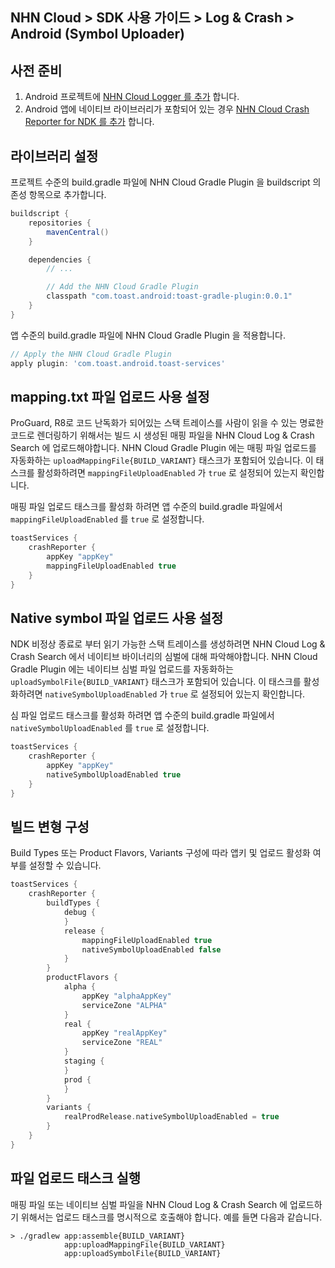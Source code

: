 ## NHN Cloud > SDK 사용 가이드 > Log & Crash > Android (Symbol Uploader)

## 사전 준비

1. Android 프로젝트에 [NHN Cloud Logger 를 추가](/nhncloud/ko/nhncloud-sdk/log-collector-android/) 합니다.
2. Android 앱에 네이티브 라이브러리가 포함되어 있는 경우 [NHN Cloud Crash Reporter for NDK 를 추가](/nhncloud/ko/nhncloud-sdk/log-collector-ndk/) 합니다.

## 라이브러리 설정

프로젝트 수준의 build.gradle 파일에 NHN Cloud Gradle Plugin 을 buildscript 의존성 항목으로 추가합니다.

```groovy
buildscript {
    repositories {
        mavenCentral()
    }

    dependencies {
        // ...

        // Add the NHN Cloud Gradle Plugin
        classpath "com.toast.android:toast-gradle-plugin:0.0.1"
    }
}
```

앱 수준의 build.gradle 파일에 NHN Cloud Gradle Plugin 을 적용합니다.

```groovy
// Apply the NHN Cloud Gradle Plugin
apply plugin: 'com.toast.android.toast-services'
```

## mapping.txt 파일 업로드 사용 설정

ProGuard, R8로 코드 난독화가 되어있는 스택 트레이스를 사람이 읽을 수 있는 명료한 코드로 렌더링하기 위해서는 빌드 시 생성된 매핑 파일을 NHN Cloud Log & Crash Search 에 업로드해야합니다.
NHN Cloud Gradle Plugin 에는 매핑 파일 업로드를 자동화하는 `uploadMappingFile{BUILD_VARIANT}` 태스크가 포함되어 있습니다. 이 태스크를 활성화하려면 `mappingFileUploadEnabled` 가 `true` 로 설정되어 있는지 확인합니다.


매핑 파일 업로드 태스크를 활성화 하려면 앱 수준의 build.gradle 파일에서 `mappingFileUploadEnabled` 를 `true` 로 설정합니다.

```groovy
toastServices {
    crashReporter {
        appKey "appKey"
        mappingFileUploadEnabled true
    }
}
```

## Native symbol 파일 업로드 사용 설정

NDK 비정상 종료로 부터 읽기 가능한 스택 트레이스를 생성하려면 NHN Cloud Log & Crash Search 에서 네이티브 바이너리의 심벌에 대해 파악해야합니다.
NHN Cloud Gradle Plugin 에는 네이티브 심벌 파일 업로드를 자동화하는 `uploadSymbolFile{BUILD_VARIANT}` 태스크가 포함되어 있습니다.
이 태스크를 활성화하려면 `nativeSymbolUploadEnabled` 가 `true` 로 설정되어 있는지 확인합니다.

심 파일 업로드 태스크를 활성화 하려면 앱 수준의 build.gradle 파일에서 `nativeSymbolUploadEnabled` 를 `true` 로 설정합니다.

```groovy
toastServices {
    crashReporter {
        appKey "appKey"
        nativeSymbolUploadEnabled true
    }
}
```

## 빌드 변형 구성

Build Types 또는 Product Flavors, Variants 구성에 따라 앱키 및 업로드 활성화 여부를 설정할 수 있습니다.

```groovy
toastServices {
    crashReporter {
        buildTypes {
            debug {
            }
            release {
                mappingFileUploadEnabled true
                nativeSymbolUploadEnabled false
            }
        }
        productFlavors {
            alpha {
                appKey "alphaAppKey"
                serviceZone "ALPHA"
            }
            real {
                appKey "realAppKey"
                serviceZone "REAL"
            }
            staging {
            }
            prod {
            }
        }
        variants {
            realProdRelease.nativeSymbolUploadEnabled = true
        }
    }
}
```

## 파일 업로드 태스크 실행

매핑 파일 또는 네이티브 심벌 파일을 NHN Cloud Log & Crash Search 에 업로드하기 위해서는 업로드 태스크를 명시적으로 호출해야 합니다.
예를 들면 다음과 같습니다.

```
> ./gradlew app:assemble{BUILD_VARIANT}
            app:uploadMappingFile{BUILD_VARIANT}
            app:uploadSymbolFile{BUILD_VARIANT}
```
